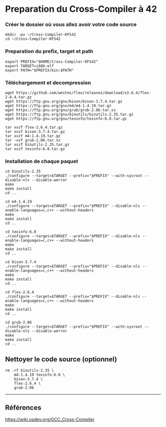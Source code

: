 # Preparation du Cross-Compiler à 42  

### Créer le dossier où vous allez avoir votre code source
```
mkdir -pv ~/Cross-Compiler-KFS42
cd ~/Cross-Compiler-KFS42
```

### Preparation du prefix, target et path
```
export PREFIX="$HOME/Cross-Compiler-KFS42"
export TARGET=i686-elf
export PATH="$PREFIX/bin:$PATH"
```

### Téléchargement et decompression
```
wget https://github.com/westes/flex/releases/download/v2.6.4/flex-2.6.4.tar.gz
wget https://ftp.gnu.org/gnu/bison/bison-3.7.4.tar.gz
wget https://ftp.gnu.org/gnu/m4/m4-1.4.19.tar.gz
wget https://ftp.gnu.org/gnu/grub/grub-2.06.tar.xz
wget https://ftp.gnu.org/gnu/binutils/binutils-2.35.tar.gz
wget https://ftp.gnu.org/gnu/texinfo/texinfo-6.8.tar.gz

tar xvzf flex-2.6.4.tar.gz
tar xvzf bison-3.7.4.tar.gz
tar xvzf m4-1.4.19.tar.gz
tar -xvf grub-2.06.tar.xz
tar xvzf binutils-2.35.tar.gz
tar xvzf texinfo-6.8.tar.gz
```

### Installation de chaque paquet
```
cd binutils-2.35
./configure --target=$TARGET --prefix="$PREFIX" --with-sysroot --disable-nls --disable-werror
make
make install
cd ..
```
```
cd m4-1.4.19
./configure --target=$TARGET --prefix="$PREFIX" --disable-nls --enable-languages=c,c++ --without-headers
make
make install
cd ..
```
```
cd texinfo-6.8
./configure --target=$TARGET --prefix="$PREFIX" --disable-nls --enable-languages=c,c++ --without-headers
make
make install
cd ..
```
```
cd bison-3.7.4
./configure --target=$TARGET --prefix="$PREFIX" --disable-nls --enable-languages=c,c++ --without-headers
make
make install
cd ..
```
```
cd flex-2.6.4
./configure --target=$TARGET --prefix="$PREFIX" --disable-nls --enable-languages=c,c++ --without-headers
make
make install
cd ..
```
```
cd grub-2.06
./configure --target=$TARGET --prefix="$PREFIX" --with-sysroot --disable-nls --disable-werror
make
make install
cd ..
```

## Nettoyer le code source (optionnel)
```
rm -rf binutils-2.35 \
    m4-1.4.19 texinfo-6.8 \
    bison-3.7.4 \
    flex-2.6.4 \
    grub-2.06
```

----
## Références
https://wiki.osdev.org/GCC_Cross-Compiler